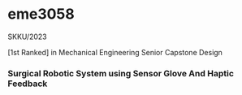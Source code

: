 # eme3058
SKKU/2023

[1st Ranked] in Mechanical Engineering Senior Capstone Design

### Surgical Robotic System using Sensor Glove And Haptic Feedback
